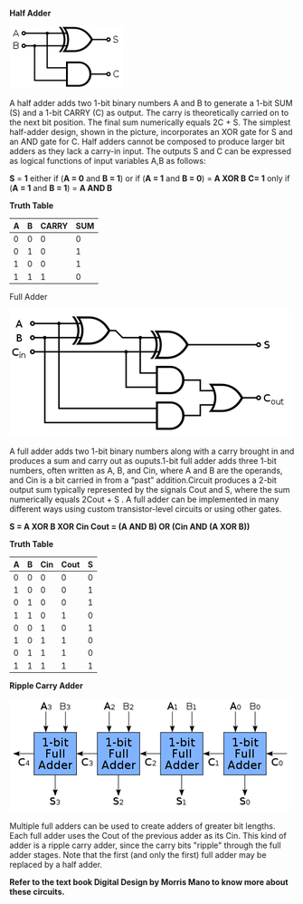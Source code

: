 **Half Adder**

<img src="images/half_adder.png">

A half adder adds two 1-bit binary numbers A and B to generate a 1-bit SUM (S) and a 1-bit CARRY (C) as output. The carry is theoretically carried on to the next bit position. The final sum numerically equals 2C + S. The simplest half-adder design, shown in the picture, incorporates an XOR gate for S and an AND gate for C. Half adders cannot be composed to produce larger bit adders as they lack a carry-in input. The outputs S and C can be expressed as logical functions of input variables A,B as follows:

**S** = **1** either if (**A = 0** and **B = 1**) or if (**A = 1** and **B = 0**) = **A XOR B**
**C= 1** only if (**A = 1** and **B = 1**) = **A AND B**

**Truth Table**

| A   | B   | CARRY | SUM |
| --- | --- | ----- | --- |
| 0   | 0   | 0     | 0   |
| 0   | 1   | 0     | 1   |
| 1   | 0   | 0     | 1   |
| 1   | 1   | 1     | 0   |

Full Adder

<img src="images/full_adder.png">

A full adder adds two 1-bit binary numbers along with a carry brought in and produces a sum and carry out as ouputs.1-bit full adder adds three 1-bit numbers, often written as A, B, and Cin, where A and B are the operands, and Cin is a bit carried in from a “past” addition.Circuit produces a 2-bit output sum typically represented by the signals Cout and S, where the sum numerically equals 2Cout + S . A full adder can be implemented in many different ways using custom transistor-level circuits or using other gates.

**S = A XOR B XOR Cin
Cout = (A
AND B) OR (Cin AND (A XOR B))**

**Truth Table**

| A   | B   | Cin | Cout | S   |
| --- | --- | --- | ---- | --- |
| 0   | 0   | 0   | 0    | 0   |
| 1   | 0   | 0   | 0    | 1   |
| 0   | 1   | 0   | 0    | 1   |
| 1   | 1   | 0   | 1    | 0   |
| 0   | 0   | 1   | 0    | 1   |
| 1   | 0   | 1   | 1    | 0   |
| 0   | 1   | 1   | 1    | 0   |
| 1   | 1   | 1   | 1    | 1   |

**Ripple Carry Adder**

![](/experiment/images/ripple_carry_adder.png)

Multiple full adders can be used to create adders of greater bit lengths. Each full adder uses the Cout of the previous adder as its Cin. This kind of adder is a ripple carry adder, since the carry bits "ripple" through the full adder stages. Note that the first (and only the first) full adder may be replaced by a half adder.

**Refer to the text book Digital Design by Morris Mano to know more about these circuits.**